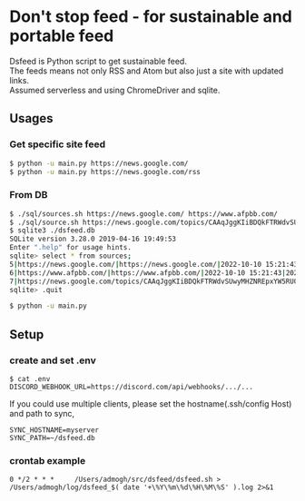 # Don't stop feed - for sustainable and portable feed

Dsfeed is Python script to get sustainable feed.  
The feeds means not only RSS and Atom but also just a site with updated links.  
Assumed serverless and using ChromeDriver and sqlite.

## Usages
###  Get specific site feed
```sh
$ python -u main.py https://news.google.com/
$ python -u main.py https://news.google.com/rss
```

### From DB
```sh
$ ./sql/sources.sh https://news.google.com/ https://www.afpbb.com/
$ ./sql/source.sh https://news.google.com/topics/CAAqJggKIiBDQkFTRWdvSUwyMHZNREpxYW5RU0FtVnVHZ0pWVXlnQVAB news-google-entertainment
$ sqlite3 ./dsfeed.db 
SQLite version 3.28.0 2019-04-16 19:49:53
Enter ".help" for usage hints.
sqlite> select * from sources;
5|https://news.google.com/|https://news.google.com/|2022-10-10 15:21:43|2022-10-10 15:21:43
6|https://www.afpbb.com/|https://www.afpbb.com/|2022-10-10 15:21:43|2022-10-10 15:21:43
7|https://news.google.com/topics/CAAqJggKIiBDQkFTRWdvSUwyMHZNREpxYW5RU0FtVnVHZ0pWVXlnQVAB|news-google-entertainment|2022-10-10 15:21:49|2022-10-10 15:21:49
sqlite> .quit
```

```sh
$ python -u main.py
```

## Setup 
### create and set .env
```
$ cat .env
DISCORD_WEBHOOK_URL=https://discord.com/api/webhooks/.../...
```

If you could use multiple clients, please set the hostname(.ssh/config Host) and path to sync,
```
SYNC_HOSTNAME=myserver
SYNC_PATH=~/dsfeed.db
```

### crontab example
```
0 */2 * * *		/Users/admogh/src/dsfeed/dsfeed.sh > /Users/admogh/log/dsfeed_$( date '+\%Y\%m\%d\%H\%M\%S' ).log 2>&1
```


